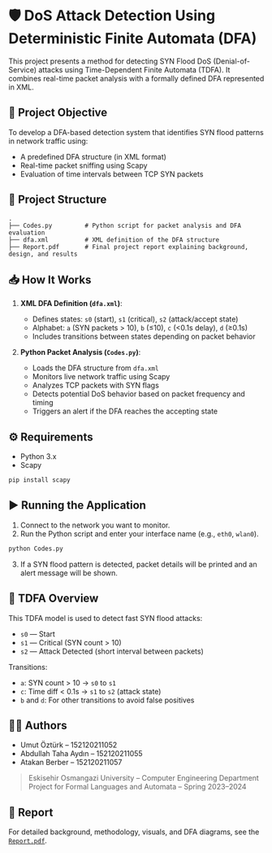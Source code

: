 
# 🛡️ DoS Attack Detection Using Deterministic Finite Automata (DFA)

This project presents a method for detecting SYN Flood DoS (Denial-of-Service) attacks using Time-Dependent Finite Automata (TDFA). It combines real-time packet analysis with a formally defined DFA represented in XML.

## 📌 Project Objective

To develop a DFA-based detection system that identifies SYN flood patterns in network traffic using:

- A predefined DFA structure (in XML format)
- Real-time packet sniffing using Scapy
- Evaluation of time intervals between TCP SYN packets

## 📁 Project Structure

```
.
├── Codes.py         # Python script for packet analysis and DFA evaluation
├── dfa.xml          # XML definition of the DFA structure
├── Report.pdf       # Final project report explaining background, design, and results
```

## 📥 How It Works

1. **XML DFA Definition (`dfa.xml`)**:
   - Defines states: `s0` (start), `s1` (critical), `s2` (attack/accept state)
   - Alphabet: `a` (SYN packets > 10), `b` (≤10), `c` (<0.1s delay), `d` (≥0.1s)
   - Includes transitions between states depending on packet behavior

2. **Python Packet Analysis (`Codes.py`)**:
   - Loads the DFA structure from `dfa.xml`
   - Monitors live network traffic using Scapy
   - Analyzes TCP packets with SYN flags
   - Detects potential DoS behavior based on packet frequency and timing
   - Triggers an alert if the DFA reaches the accepting state

## ⚙️ Requirements

- Python 3.x
- Scapy
```bash
pip install scapy
```

## ▶️ Running the Application

1. Connect to the network you want to monitor.
2. Run the Python script and enter your interface name (e.g., `eth0`, `wlan0`).
```bash
python Codes.py
```
3. If a SYN flood pattern is detected, packet details will be printed and an alert message will be shown.

## 🧠 TDFA Overview

This TDFA model is used to detect fast SYN flood attacks:

- `s0` — Start
- `s1` — Critical (SYN count > 10)
- `s2` — Attack Detected (short interval between packets)

Transitions:
- `a`: SYN count > 10 → `s0` to `s1`
- `c`: Time diff < 0.1s → `s1` to `s2` (attack state)
- `b` and `d`: For other transitions to avoid false positives

## 👨‍💻 Authors

- Umut Öztürk – 152120211052  
- Abdullah Taha Aydın – 152120211055  
- Atakan Berber – 152120211057  

> Eskisehir Osmangazi University – Computer Engineering Department  
> Project for Formal Languages and Automata – Spring 2023–2024

## 📄 Report

For detailed background, methodology, visuals, and DFA diagrams, see the [`Report.pdf`](./Report.pdf).

